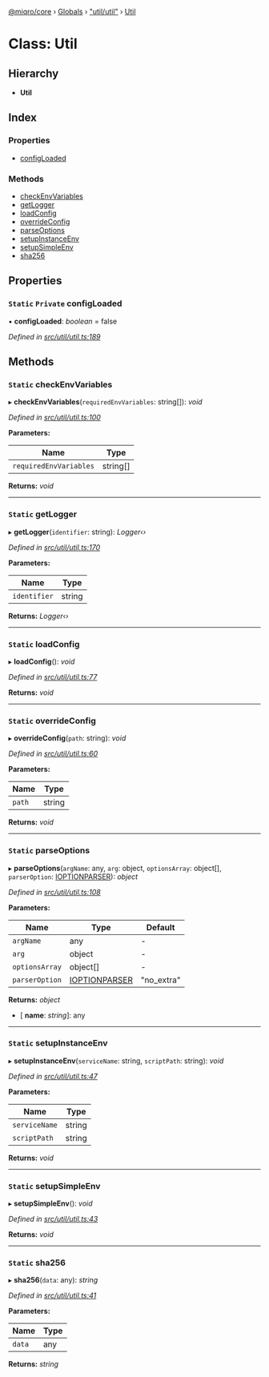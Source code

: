 [@miqro/core](../README.md) › [Globals](../globals.md) › ["util/util"](../modules/_util_util_.md) › [Util](_util_util_.util.md)

# Class: Util

## Hierarchy

* **Util**

## Index

### Properties

* [configLoaded](_util_util_.util.md#static-private-configloaded)

### Methods

* [checkEnvVariables](_util_util_.util.md#static-checkenvvariables)
* [getLogger](_util_util_.util.md#static-getlogger)
* [loadConfig](_util_util_.util.md#static-loadconfig)
* [overrideConfig](_util_util_.util.md#static-overrideconfig)
* [parseOptions](_util_util_.util.md#static-parseoptions)
* [setupInstanceEnv](_util_util_.util.md#static-setupinstanceenv)
* [setupSimpleEnv](_util_util_.util.md#static-setupsimpleenv)
* [sha256](_util_util_.util.md#static-sha256)

## Properties

### `Static` `Private` configLoaded

▪ **configLoaded**: *boolean* = false

*Defined in [src/util/util.ts:189](https://github.com/claukers/miqro-core/blob/b8b0d57/src/util/util.ts#L189)*

## Methods

### `Static` checkEnvVariables

▸ **checkEnvVariables**(`requiredEnvVariables`: string[]): *void*

*Defined in [src/util/util.ts:100](https://github.com/claukers/miqro-core/blob/b8b0d57/src/util/util.ts#L100)*

**Parameters:**

Name | Type |
------ | ------ |
`requiredEnvVariables` | string[] |

**Returns:** *void*

___

### `Static` getLogger

▸ **getLogger**(`identifier`: string): *Logger‹›*

*Defined in [src/util/util.ts:170](https://github.com/claukers/miqro-core/blob/b8b0d57/src/util/util.ts#L170)*

**Parameters:**

Name | Type |
------ | ------ |
`identifier` | string |

**Returns:** *Logger‹›*

___

### `Static` loadConfig

▸ **loadConfig**(): *void*

*Defined in [src/util/util.ts:77](https://github.com/claukers/miqro-core/blob/b8b0d57/src/util/util.ts#L77)*

**Returns:** *void*

___

### `Static` overrideConfig

▸ **overrideConfig**(`path`: string): *void*

*Defined in [src/util/util.ts:60](https://github.com/claukers/miqro-core/blob/b8b0d57/src/util/util.ts#L60)*

**Parameters:**

Name | Type |
------ | ------ |
`path` | string |

**Returns:** *void*

___

### `Static` parseOptions

▸ **parseOptions**(`argName`: any, `arg`: object, `optionsArray`: object[], `parserOption`: [IOPTIONPARSER](../modules/_util_util_.md#ioptionparser)): *object*

*Defined in [src/util/util.ts:108](https://github.com/claukers/miqro-core/blob/b8b0d57/src/util/util.ts#L108)*

**Parameters:**

Name | Type | Default |
------ | ------ | ------ |
`argName` | any | - |
`arg` | object | - |
`optionsArray` | object[] | - |
`parserOption` | [IOPTIONPARSER](../modules/_util_util_.md#ioptionparser) | "no_extra" |

**Returns:** *object*

* \[ **name**: *string*\]: any

___

### `Static` setupInstanceEnv

▸ **setupInstanceEnv**(`serviceName`: string, `scriptPath`: string): *void*

*Defined in [src/util/util.ts:47](https://github.com/claukers/miqro-core/blob/b8b0d57/src/util/util.ts#L47)*

**Parameters:**

Name | Type |
------ | ------ |
`serviceName` | string |
`scriptPath` | string |

**Returns:** *void*

___

### `Static` setupSimpleEnv

▸ **setupSimpleEnv**(): *void*

*Defined in [src/util/util.ts:43](https://github.com/claukers/miqro-core/blob/b8b0d57/src/util/util.ts#L43)*

**Returns:** *void*

___

### `Static` sha256

▸ **sha256**(`data`: any): *string*

*Defined in [src/util/util.ts:41](https://github.com/claukers/miqro-core/blob/b8b0d57/src/util/util.ts#L41)*

**Parameters:**

Name | Type |
------ | ------ |
`data` | any |

**Returns:** *string*

